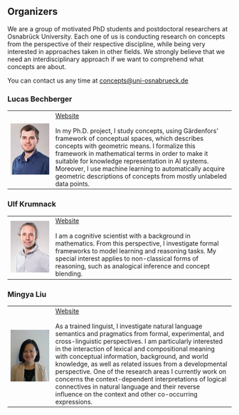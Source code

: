 ## Organizers

We are a group of motivated PhD students and postdoctoral researchers at Osnabrück University. Each one of us is conducting research on concepts from the perspective of their respective discipline, while being very interested in approaches taken in other fields. We strongly believe that we need an interdisciplinary approach if we want to comprehend what concepts are about.

You can contact us any time at concepts@uni-osnabrueck.de

### Lucas Bechberger

<table>
<tbody>
<tr>
<td width="20%"><img src="../_files/pictures/bechberger_profile.jpg"/></td>
<td width="80%"><a href="https://www.lucas-bechberger.de/">Website</a><br><br>
In my Ph.D. project, I study concepts, using Gärdenfors’ framework of conceptual spaces, which describes concepts with geometric means. I formalize this framework in mathematical terms in order to make it suitable for knowledge representation in AI systems. Moreover, I use machine learning to automatically acquire geometric descriptions of concepts from mostly unlabeled data points.
  </td>
</tr>
</tbody>
</table>

### Ulf Krumnack

<table>
<tbody>
<tr>
<td width="20%"><img src="../_files/pictures/krumnack_profile.jpg"/></td>
<td width="80%"><a href="https://www.ikw.uni-osnabrueck.de/en/research_groups/computer_vision/people/krumnack_ulf.html">Website</a><br><br>
I am a cognitive scientist with a background in mathematics. From this perspective, I investigate formal frameworks to model learning and reasoning tasks. My special interest applies to non-classical forms of reasoning, such as analogical inference and concept blending.
  </td>
</tr>
</tbody>
</table>

### Mingya Liu

<table>
<tbody>
<tr>
<td width="20%"><img src="../_files/pictures/liu_profile.jpg"/></td>
<td width="80%"><a href="https://sites.google.com/site/liumingya/">Website</a><br><br>
As a trained linguist, I investigate natural language semantics and pragmatics from formal, experimental, and cross-linguistic perspectives. I am particularly interested in the interaction of lexical and compositional meaning with conceptual information, background, and world knowledge, as well as related issues from a developmental perspective. One of the research areas I currently work on concerns the context-dependent interpretations of logical connectives in natural language and their reverse influence on the context and other co-occurring expressions.
  </td>
</tr>
</tbody>
</table>
